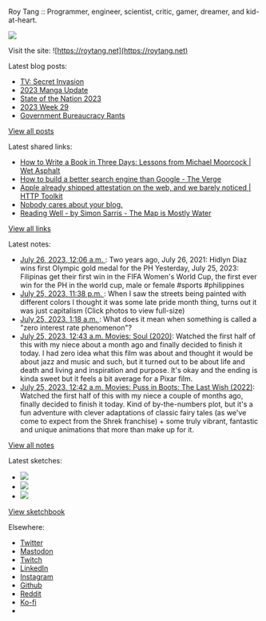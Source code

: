 Roy Tang :: Programmer, engineer, scientist, critic, gamer, dreamer, and kid-at-heart.

![](https://roytang.net/static/img/profile.jpg)

Visit the site: ![https://roytang.net](https://roytang.net)

Latest blog posts:

- [TV: Secret Invasion](https://roytang.net/2023/07/secret-invasion-tv/)
- [2023 Manga Update](https://roytang.net/2023/07/2023-manga-update/)
- [State of the Nation 2023](https://roytang.net/2023/07/sona2023/)
- [2023 Week 29](https://roytang.net/2023/07/2023-week-29/)
- [Government Bureaucracy Rants](https://roytang.net/2023/07/bureaucracy/)

[View all posts](https://roytang.net/blog)

Latest shared links:

- [How to Write a Book in Three Days: Lessons from Michael Moorcock | Wet Asphalt](https://roytang.net/2023/07/eec1788aebc3b6813198e58fafe0c314/)
- [How to build a better search engine than Google - The Verge](https://roytang.net/2023/07/55a6d7c6ccbf988971306990d4a59cbf/)
- [Apple already shipped attestation on the web, and we barely noticed | HTTP Toolkit](https://roytang.net/2023/07/9ea62a16628867654a586ef475f8a13f/)
- [Nobody cares about your blog.](https://roytang.net/2023/07/b0eac77ddc8f199bafbedf52c302ad52/)
- [Reading Well - by Simon Sarris - The Map is Mostly Water](https://roytang.net/2023/07/fd8cb089a26f1b32a248dc3243d5ad97/)

[View all links](https://roytang.net/links)

Latest notes:

- [July 26, 2023, 12:06 a.m. ](https://roytang.net/2023/07/110775579997807543/): Two years ago, July 26, 2021: Hidlyn Diaz wins first Olympic gold medal for the PH Yesterday, July 25, 2023: Filipinas get their first win in the FIFA Women&#x27;s World Cup, the first ever win for the PH in the world cup, male or female #sports #philippines
- [July 25, 2023, 11:38 p.m. ](https://roytang.net/2023/07/110775469763067461/): When I saw the streets being painted with different colors I thought it was some late pride month thing, turns out it was just capitalism (Click photos to view full-size)
- [July 25, 2023, 1:18 a.m. ](https://roytang.net/2023/07/110770201417191771/): What does it mean when something is called a &quot;zero interest rate phenomenon&quot;?
- [July 25, 2023, 12:43 a.m. Movies: Soul (2020)](https://roytang.net/2023/07/soul-2020/): Watched the first half of this with my niece about a month ago and finally decided to finish it today. I had zero idea what this film was about and thought it would be about jazz and music and such, but it turned out to be about life and death and living and inspiration and purpose. It&#x27;s okay and the ending is kinda sweet but it feels a bit average for a Pixar film.
- [July 25, 2023, 12:42 a.m. Movies: Puss in Boots: The Last Wish (2022)](https://roytang.net/2023/07/puss-in-boots-the-last-wish-2022/): Watched the first half of this with my niece a couple of months ago, finally decided to finish it today. Kind of by-the-numbers plot, but it&#x27;s a fun adventure with clever adaptations of classic fairy tales (as we&#x27;ve come to expect from the Shrek franchise) + some truly vibrant, fantastic and unique animations that more than make up for it.

[View all notes](https://roytang.net/notes)

Latest sketches:


- ![](https://roytang.net/media/cache/a6/91/a691e8e5ea3ce73099ba719c9d195dca.jpg)
- ![](https://roytang.net/media/cache/6a/6a/6a6a50c5debd7b0864f953d27d218c9f.jpg)
- ![](https://roytang.net/media/cache/7a/d4/7ad4e6def8147d6f83590eb62ebf33e6.jpg)

[View sketchbook](https://roytang.net/albums/sketchbook)


Elsewhere:

- [Twitter](https://twitter.com/roytang)
- [Mastodon](https://indieweb.social/@roytang)
- [Twitch](https://twitch.tv/twitchyroy)
- [LinkedIn](https://www.linkedin.com/in/roytang)
- [Instagram](https://instagram.com/roytang0400)
- [Github](https://github.com/roytang)
- [Reddit](https://reddit.com/u/hungryroy)
- [Ko-fi](https://ko-fi.com/roytang)
- [](mailto:hello@roytang.net)